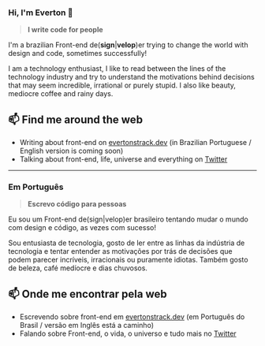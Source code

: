 ### Hi, I'm Everton 👋

<!--
**evertonstrack/evertonstrack** is a ✨ _special_ ✨ repository because its `README.md` (this file) appears on your GitHub profile.

Here are some ideas to get you started:

- 🔭 I’m currently working on ...
- 🌱 I’m currently learning ...
- 👯 I’m looking to collaborate on ...
- 🤔 I’m looking for help with ...
- 💬 Ask me about ...
- 📫 How to reach me: ...
- 😄 Pronouns: ...
- ⚡ Fun fact: ...
-->

> **I write code for people**


I'm a brazilian Front-end de(**sign**|**velop**)er trying to change the world with design and code, sometimes successfully!

I am a technology enthusiast, I like to read between the lines of the technology industry and try to understand the motivations behind decisions that may seem incredible, irrational or purely stupid. I also like beauty, mediocre coffee and rainy days.


## 📫 Find me around the web
- Writing about front-end on [evertonstrack.dev](https://evertonstrack.dev) (in Brazilian Portuguese / English version is coming soon)
- Talking about front-end, life, universe and everything on [Twitter](https://twitter.com/evertonstrack)

---

### Em Português


> **Escrevo código para pessoas**


Eu sou um Front-end de(sign|velop)er brasileiro tentando mudar o mundo com design e código, as vezes com sucesso!

Sou entusiasta de tecnologia, gosto de ler entre as linhas da indústria de tecnologia e tentar entender as motivações por trás de decisões que podem parecer incríveis, irracionais ou puramente idiotas. Também gosto de beleza, café medíocre e dias chuvosos.


## 📫 Onde me encontrar pela web
- Escrevendo sobre front-end em [evertonstrack.dev](https://evertonstrack.dev) (em Português do Brasil / versão em Inglês está a caminho)
- Falando sobre Front-end, o vida, o universo e tudo mais no [Twitter](https://twitter.com/evertonstrack)
